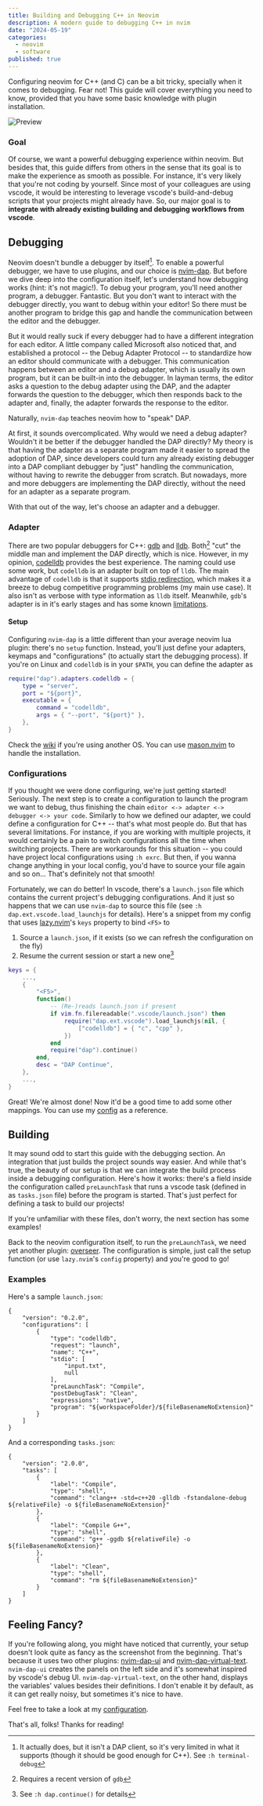 ```yaml
---
title: Building and Debugging C++ in Neovim
description: A modern guide to debugging C++ in nvim
date: "2024-05-19"
categories:
  - neovim
  - software
published: true
---
```

Configuring neovim for C++ (and C) can be a bit tricky, specially when it comes to debugging. Fear not! This guide will cover everything you need to know, provided that you have some basic knowledge with plugin installation.

![Preview](/images/neovim/cpp-dbg.png)

### Goal

Of course, we want a powerful debugging experience within neovim. But besides that, this guide differs from others in the sense that its goal is to make the experience as smooth as possible. For instance, it's very likely that you're not coding by yourself. Since most of your colleagues are using vscode, it would be interesting to leverage vscode's build-and-debug scripts that your projects might already have. So, our major goal is to **integrate with already existing building and debugging workflows from vscode**.

## Debugging

Neovim doesn't bundle a debugger by itself[^1]. To enable a powerful debugger, we have to use plugins, and our choice is [nvim-dap](https://github.com/mfussenegger/nvim-dap). But before we dive deep into the configuration itself, let's understand how debugging works (hint: it's not magic!). To debug your program, you'll need another program, a debugger. Fantastic. But you don't want to interact with the debugger directly, you want to debug within your editor! So there must be another program to bridge this gap and handle the communication between the editor and the debugger.

But it would really suck if every debugger had to have a different integration for each editor. A little company called Microsoft also noticed that, and established a protocol -- the Debug Adapter Protocol -- to standardize how an editor should communicate with a debugger. This communication happens between an editor and a debug adapter, which is usually its own program, but it can be built-in into the debugger. In layman terms, the editor asks a question to the debug adapter using the DAP, and the adapter forwards the question to the debugger, which then responds back to the adapter and, finally, the adapter forwards the response to the editor.

Naturally, `nvim-dap` teaches neovim how to "speak" DAP.

At first, it sounds overcomplicated. Why would we need a debug adapter? Wouldn't it be better if the debugger handled the DAP directly? My theory is that having the adapter as a separate program made it easier to spread the adoption of DAP, since developers could turn any already existing debugger into a DAP compliant debugger by "just" handling the communication, without having to rewrite the debugger from scratch. But nowadays, more and more debuggers are implementing the DAP directly, without the need for an adapter as a separate program.

With that out of the way, let's choose an adapter and a debugger.

### Adapter

There are two popular debuggers for C++: [gdb](https://www.sourceware.org/gdb/) and [lldb](https://lldb.llvm.org/). Both[^2] "cut" the middle man and implement the DAP directly, which is nice. However, in my opinion, [codelldb](https://github.com/vadimcn/codelldb) provides the best experience. The naming could use some work, but `codelldb` is an adapter built on top of `lldb`. The main advantage of `codelldb` is that it supports [stdio redirection](https://github.com/vadimcn/codelldb/blob/master/MANUAL.md#stdio-redirection), which makes it a breeze to debug competitive programming problems (my main use case). It also isn't as verbose with type information as `lldb` itself. Meanwhile, `gdb`'s adapter is in it's early stages and has some known [limitations](https://www.reddit.com/r/neovim/comments/1aub6fr/gdb_with_nvimdapui_getting_input_from_program/).

#### Setup

Configuring `nvim-dap` is a little different than your average neovim lua plugin: there's no `setup` function. Instead, you'll just define your adapters, keymaps and "configurations" (to actually start the debugging process). If you're on Linux and `codelldb` is in your `$PATH`, you can define the adapter as

```lua
require("dap").adapters.codelldb = {
	type = "server",
	port = "${port}",
	executable = {
		command = "codelldb",
		args = { "--port", "${port}" },
	},
}
```

Check the [wiki](https://github.com/mfussenegger/nvim-dap/wiki/C-C---Rust-(via--codelldb)#start-codelldb-automatically) if you're using another OS. You can use [mason.nvim](https://github.com/williamboman/mason.nvim) to handle the installation.

### Configurations

If you thought we were done configuring, we're just getting started! Seriously. The next step is to create a configuration to launch the program we want to debug, thus finishing the chain `editor <-> adapter <-> debugger <-> your code`. Similarly to how we defined our adapter, we could define a configuration for C++ -- that's what most people do. But that has several limitations. For instance, if you are working with multiple projects, it would certainly be a pain to switch configurations all the time when switching projects. There are workarounds for this situation -- you could have project local configurations using `:h exrc`. But then, if you wanna change anything in your local config, you'd have to source your file again and so on... That's definitely not that smooth!

Fortunately, we can do better! In vscode, there's a `launch.json` file which contains the current project's debugging configurations. And it just so happens that we can use `nvim-dap` to source this file (see `:h dap.ext.vscode.load_launchjs` for details). Here's a snippet from my config that uses [lazy.nvim](https://github.com/folke/lazy.nvim)'s `keys` property to bind `<F5>` to

1. Source a `launch.json`, if it exists (so we can refresh the configuration on the fly)
2. Resume the current session or start a new one[^3]

```lua
keys = {
	...,
	{
		"<F5>",
		function()
			-- (Re-)reads launch.json if present
			if vim.fn.filereadable(".vscode/launch.json") then
				require("dap.ext.vscode").load_launchjs(nil, {
					["codelldb"] = { "c", "cpp" },
				})
			end
			require("dap").continue()
		end,
		desc = "DAP Continue",
	},
	...,
}
```

Great! We're almost done! Now it'd be a good time to add some other mappings. You can use my [config](https://github.com/igorlfs/dotfiles/blob/main/nvim/.config/nvim/lua/plugins/nvim-dap.lua) as a reference.

## Building

It may sound odd to start this guide with the debugging section. An integration that just builds the project sounds way easier. And while that's true, the beauty of our setup is that we can integrate the build process inside a debugging configuration. Here's how it works: there's a field inside the configuration called `preLaunchTask` that runs a vscode task (defined in as `tasks.json` file) before the program is started. That's just perfect for defining a task to build our projects!

If you're unfamiliar with these files, don't worry, the next section has some examples!

Back to the neovim configuration itself, to run the `preLaunchTask`, we need yet another plugin: [overseer](https://github.com/stevearc/overseer.nvim). The configuration is simple, just call the setup function (or use `lazy.nvim`'s `config` property) and you're good to go!

### Examples

Here's a sample `launch.json`:

```jsonc
{
    "version": "0.2.0",
    "configurations": [
        {
            "type": "codelldb",
            "request": "launch",
            "name": "C++",
            "stdio": [
                "input.txt",
                null
            ],
            "preLaunchTask": "Compile",
            "postDebugTask": "Clean",
            "expressions": "native",
            "program": "${workspaceFolder}/${fileBasenameNoExtension}"
        }
    ]
}
```

And a corresponding `tasks.json`:

```jsonc
{
    "version": "2.0.0",
    "tasks": [
        {
            "label": "Compile",
            "type": "shell",
            "command": "clang++ -std=c++20 -glldb -fstandalone-debug ${relativeFile} -o ${fileBasenameNoExtension}"
        },
        {
            "label": "Compile G++",
            "type": "shell",
            "command": "g++ -ggdb ${relativeFile} -o ${fileBasenameNoExtension}"
        },
        {
            "label": "Clean",
            "type": "shell",
            "command": "rm ${fileBasenameNoExtension}"
        }
    ]
}
```

## Feeling Fancy?

If you're following along, you might have noticed that currently, your setup doesn't look quite as fancy as the screenshot from the beginning. That's because it uses two other plugins: [nvim-dap-ui](https://github.com/rcarriga/nvim-dap-ui) and [nvim-dap-virtual-text](https://github.com/theHamsta/nvim-dap-virtual-text). `nvim-dap-ui` creates the panels on the left side and it's somewhat inspired by vscode's debug UI. `nvim-dap-virtual-text`, on the other hand, displays the variables' values besides their definitions. I don't enable it by default, as it can get really noisy, but sometimes it's nice to have.

Feel free to take a look at my [configuration](https://github.com/igorlfs/dotfiles/blob/main/nvim/.config/nvim/lua/plugins/nvim-dap.lua).

That's all, folks! Thanks for reading!

[^1]: It actually does, but it isn't a DAP client, so it's very limited in what it supports (though it should be good enough for C++). See `:h terminal-debug`
[^2]: Requires a recent version of `gdb`
[^3]: See `:h dap.continue()` for details
